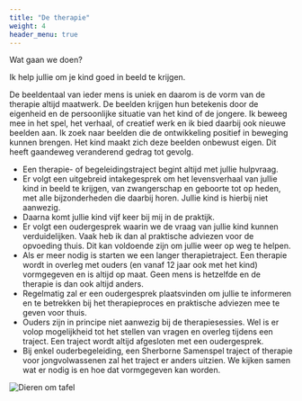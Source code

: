 ```yaml
---
title: "De therapie"
weight: 4
header_menu: true
---
```


Wat gaan we doen?

Ik help jullie om je kind goed in beeld te krijgen.

De beeldentaal van ieder mens is uniek en daarom is de vorm van de therapie altijd maatwerk. De beelden krijgen hun betekenis door de eigenheid en de persoonlijke situatie van het kind of de jongere. Ik beweeg mee in het spel, het verhaal, of creatief werk en ik bied daarbij ook nieuwe beelden aan. Ik zoek naar beelden die de ontwikkeling positief in beweging kunnen brengen. Het kind maakt zich deze beelden onbewust eigen. Dit heeft gaandeweg veranderend gedrag tot gevolg.

- Een therapie- of begeleidingstraject begint altijd met jullie hulpvraag.
- Er volgt een uitgebreid intakegesprek om het levensverhaal van jullie kind in beeld te krijgen, van zwangerschap en geboorte tot op heden, met alle bijzonderheden die daarbij horen. Jullie kind is hierbij niet aanwezig.
- Daarna komt jullie kind vijf keer bij mij in de praktijk.
- Er volgt een oudergesprek waarin we de vraag van jullie kind kunnen verduidelijken. Vaak heb ik dan al praktische adviezen voor de opvoeding thuis. Dit kan voldoende zijn om jullie weer op weg te helpen.
- Als er meer nodig is starten we een langer therapietraject. Een therapie wordt in overleg met ouders (en vanaf 12 jaar ook met het kind) vormgegeven en is altijd op maat. Geen mens is hetzelfde en de therapie is dan ook altijd anders.
- Regelmatig zal er een oudergesprek plaatsvinden om jullie te informeren en te betrekken bij het therapieproces en praktische adviezen mee te geven voor thuis.
- Ouders zijn in principe niet aanwezig bij de therapiesessies. Wel is er volop mogelijkheid tot het stellen van vragen en overleg tijdens een traject. Een traject wordt altijd afgesloten met een oudergesprek.
- Bij enkel ouderbegeleiding, een Sherborne Samenspel traject of therapie voor jongvolwassenen zal het traject er anders uitzien. We kijken samen wat er nodig is en hoe dat vormgegeven kan worden.

![Dieren om tafel](images/dieren-om-tafel.jpeg)
